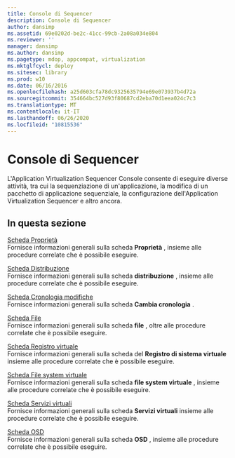 ```yaml
---
title: Console di Sequencer
description: Console di Sequencer
author: dansimp
ms.assetid: 69e0202d-be2c-41cc-99cb-2a08a034e804
ms.reviewer: ''
manager: dansimp
ms.author: dansimp
ms.pagetype: mdop, appcompat, virtualization
ms.mktglfcycl: deploy
ms.sitesec: library
ms.prod: w10
ms.date: 06/16/2016
ms.openlocfilehash: a25d603cfa78dc9325635794e69e073937b4d72a
ms.sourcegitcommit: 354664bc527d93f80687cd2eba70d1eea024c7c3
ms.translationtype: MT
ms.contentlocale: it-IT
ms.lasthandoff: 06/26/2020
ms.locfileid: "10815536"
---
```

# Console di Sequencer


L'Application Virtualization Sequencer Console consente di eseguire diverse attività, tra cui la sequenziazione di un'applicazione, la modifica di un pacchetto di applicazione sequenziale, la configurazione dell'Application Virtualization Sequencer e altro ancora.

## In questa sezione


<a href="" id="properties-tab"></a>[Scheda Proprietà](properties-tab-keep.md)  
Fornisce informazioni generali sulla scheda **Proprietà** , insieme alle procedure correlate che è possibile eseguire.

<a href="" id="deployment-tab"></a>[Scheda Distribuzione](deployment-tab.md)  
Fornisce informazioni generali sulla scheda **distribuzione** , insieme alle procedure correlate che è possibile eseguire.

<a href="" id="change-history-tab"></a>[Scheda Cronologia modifiche](change-history-tab-keep.md)  
Fornisce informazioni generali sulla scheda **Cambia cronologia** .

<a href="" id="files-tab"></a>[Scheda File](files-tab-keep.md)  
Fornisce informazioni generali sulla scheda **file** , oltre alle procedure correlate che è possibile eseguire.

<a href="" id="virtual-registry-tab"></a>[Scheda Registro virtuale](virtual-registry-tab-keep.md)  
Fornisce informazioni generali sulla scheda del **Registro di sistema virtuale** insieme alle procedure correlate che è possibile eseguire.

<a href="" id="virtual-file-system-tab"></a>[Scheda File system virtuale](virtual-file-system-tab-keep.md)  
Fornisce informazioni generali sulla scheda **file system virtuale** , insieme alle procedure correlate che è possibile eseguire.

<a href="" id="virtual-services-tab"></a>[Scheda Servizi virtuali](virtual-services-tab-keep.md)  
Fornisce informazioni generali sulla scheda **Servizi virtuali** insieme alle procedure correlate che è possibile eseguire.

<a href="" id="osd-tab"></a>[Scheda OSD](osd-tab-keep.md)  
Fornisce informazioni generali sulla scheda **OSD** , insieme alle procedure correlate che è possibile eseguire.

 

 





